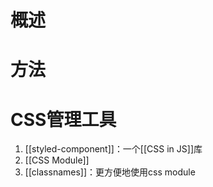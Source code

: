 # 概述


# 方法


# CSS管理工具
1. [[styled-component]]：一个[[CSS in JS]]库
2. [[CSS Module]] 
3. [[classnames]]：更方便地使用css module